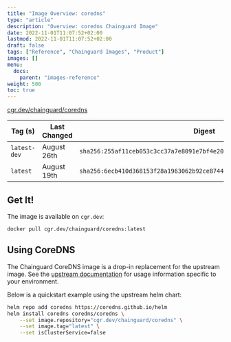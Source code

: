 ```yaml
---
title: "Image Overview: coredns"
type: "article"
description: "Overview: coredns Chainguard Image"
date: 2022-11-01T11:07:52+02:00
lastmod: 2022-11-01T11:07:52+02:00
draft: false
tags: ["Reference", "Chainguard Images", "Product"]
images: []
menu:
  docs:
    parent: "images-reference"
weight: 500
toc: true
---
```


[cgr.dev/chainguard/coredns](https://github.com/chainguard-images/images/tree/main/images/coredns)

| Tag (s)       | Last Changed | Digest                                                                    |
|---------------|--------------|---------------------------------------------------------------------------|
|  `latest-dev` | August 26th  | `sha256:255af11ceb053c3cc37a7e8091e7bf4e20fa76dcfe4610eabc0969e7daecaacb` |
|  `latest`     | August 19th  | `sha256:6ecb410d368153f28a1963062b92ce874483a32e438b0a242f06ecaef18e352d` |



## Get It!

The image is available on `cgr.dev`:

```
docker pull cgr.dev/chainguard/coredns:latest
```

## Using CoreDNS

The Chainguard CoreDNS image is a drop-in replacement for the upstream image.
See the [upstream documentation](https://coredns.io/) for usage information specific to your environment.

Below is a quickstart example using the upstream helm chart:

```bash
helm repo add coredns https://coredns.github.io/helm
helm install coredns coredns/coredns \
	--set image.repository="cgr.dev/chainguard/coredns" \
	--set image.tag="latest" \
	--set isClusterService=false
```

